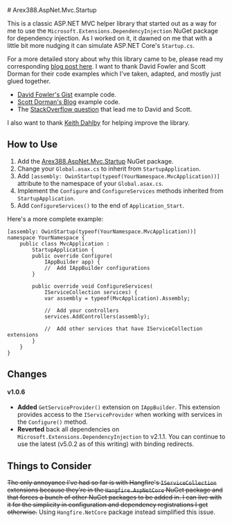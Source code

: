 ﻿﻿﻿# Arex388.AspNet.Mvc.Startup

This is a classic ASP.NET MVC helper library that started out as a way for me to use the `Microsoft.Extensions.DependencyInjection` NuGet package for dependency injection. As I worked on it, it dawned on me that with a little bit more nudging it can simulate ASP.NET Core's `Startup.cs`.

For a more detailed story about why this library came to be, please read my corresponding [blog post here](https://arex388.com/blog/introducing-arex388-aspnet-mvc-startup-nuget-package-to-simulate-aspnet-cores-startupcs-in-classic-aspnet-mvc-applications). I want to thank David Fowler and Scott Dorman for their code examples which I've taken, adapted, and mostly just glued together.

- [David Fowler's Gist](https://gist.github.com/davidfowl/563a602936426a18f67cd77088574e61) example code.
- [Scott Dorman's Blog](https://scottdorman.blog/2016/03/17/integrating-asp-net-core-dependency-injection-in-mvc-4/) example code.
- The [StackOverflow question](https://stackoverflow.com/questions/43311099/how-to-create-dependency-injection-for-asp-net-mvc-5) that lead me to David and Scott.

I also want to thank [Keith Dahlby](https://github.com/dahlbyk) for helping improve the library.



## How to Use

1. Add the [Arex388.AspNet.Mvc.Startup](https://www.nuget.org/packages/Arex388.AspNet.Mvc.Startup/) NuGet package.
2. Change your `Global.asax.cs` to inherit from `StartupApplication`.
3. Add `[assembly: OwinStartup(typeof(YourNamespace.MvcApplication))]` attribute to the namespace of your `Global.asax.cs`.
4. Implement the `Configure` and `ConfigureServices` methods inherited from `StartupApplication`.
5. Add `ConfigureServices()` to the end of `Application_Start`.

Here's a more complete example:

```
[assembly: OwinStartup(typeof(YourNamespace.MvcApplication))]
namespace YourNamespace {
    public class MvcApplication :
        StartupApplication {
		public override Configure(
			IAppBuilder app) {
			//	Add IAppBuilder configurations
        }

        public override void ConfigureServices(
            IServiceCollection services) {
            var assembly = typeof(MvcApplication).Assembly;

            //	Add your controllers
            services.AddControllers(assembly);

            //	Add other services that have IServiceCollection extensions
        }
    }
}
```



## Changes

#### v1.0.6

- **Added** `GetServiceProvider()` extension on `IAppBuilder`. This extension provides access to the `IServiceProvider` when working with services in the `Configure()` method.
- **Reverted** back all dependencies on `Microsoft.Extensions.DependencyInjection` to v2.1.1. You can continue to use the latest (v5.0.2 as of this writing) with binding redirects.



## Things to Consider

~~The only annoyance I've had so far is with Hangfire's `IServiceCollection` extensions because they're in the `Hangfire.AspNetCore` NuGet package and that forces a bunch of other NuGet packages to be added in. I can live with it for the simplicity in configuration and dependency registrations I get otherwise.~~ Using `Hangfire.NetCore` package instead simplified this issue.

